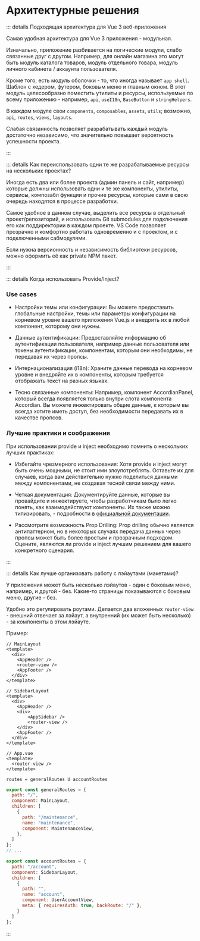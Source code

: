 # Архитектурные решения

::: details Подходящая архитектура для Vue 3 веб-приложения

Самая удобная архитектура для Vue 3 приложения - модульная.

Изначально, приложение разбивается на логические модули, слабо связанные друг с другом. Например, для онлайн магазина это могут быть модуль каталога товаров, модуль отдельного товара, модуль личного кабинета / аккаунта пользователя.

Кроме того, есть модуль оболочки - то, что иногда называет `app shell`. Шаблон с хедером, футером, боковым меню и главным окном. В этот модуль целесообразно поместить утилиты и ресурсы, используемые по всему приложению - например, `api`, `useI18n`, `BaseButton` и `stringHelpers`.

В каждом модуле свои `components`, `composables`, `assets`, `utils`; возможно, `api`, `routes`, `views`, `layouts`.

Слабая связанность позволяет разрабатывать каждый модуль достаточно независимо, что значительно повышает вероятность успешности проекта.

:::

::: details Как переиспользовать одни те же разрабатываемые ресурсы на нескольких проектах?

Иногда есть два или более проекта (админ панель и сайт, например) которые должны использовать одни и те же компоненты, утилиты, сервисы, композабл функции и прочие ресурсы, которые сами в свою очередь находятся в процессе разработки.

Самое удобное в данном случае, выделить все ресурсы в отдельный проект/репозиторий, и использовать Git submodules для подключения его как поддиректории в каждом проекте. VS Code позволяет прозрачно и комфортно работать одновременно и с проектом, и с подключенными сабмодулями.

Если нужна версионность и независимость библиотеки ресурсов, можно оформить её как private NPM пакет.

:::

::: details Когда использовать Provide/Inject?

### Use cases

- Настройки темы или конфигурации: Вы можете предоставить глобальные настройки, темы или параметры конфигурации на корневом уровне вашего приложения Vue.js и внедрить их в любой компонент, которому они нужны.

- Данные аутентификации: Предоставляйте информацию об аутентификации пользователя, например данные пользователя или токены аутентификации, компонентам, которым они необходимы, не передавая их через пропсы.

- Интернационализация (i18n): Храните данные перевода на корневом уровне и внедряйте их в компоненты, которым требуется отображать текст на разных языках.

- Тесно связанные компоненты: Например, компонент AccordianPanel, который всегда появляется только внутри слота компонента Accordian. Вы можете инжектировать общие данные, к которым вы всегда хотите иметь доступ, без необходимости передавать их в качестве пропсов.

### Лучшие практики и соображения

При использовании provide и inject необходимо помнить о нескольких лучших практиках:

- Избегайте чрезмерного использования: Хотя provide и inject могут быть очень мощными, не стоит ими злоупотреблять. Оставьте их для случаев, когда вам действительно нужно поделиться данными между компонентами, не создавая тесной связи между ними.

- Четкая документация: Документируйте данные, которые вы провайдите и инжектируете, чтобы разработчикам было легко понять, как взаимодействуют компоненты. Их также можно типизировать, - подробности в [официальной документации](https://vuejs.org/guide/typescript/composition-api.html#typing-provide-inject).

- Рассмотрите возможность Prop Drilling: Prop drilling обычно является антипаттерном, но в некоторых случаях передача данных через пропсы может быть более простым и прозрачным подходом. Оцените, являются ли provide и inject лучшим решением для вашего конкретного сценария.

:::

::: details Как лучше организовать работу с лэйаутами (макетами)?

У приложения может быть несколько лэйаутов - один с боковым меню, например, и другой - без. Какие-то страницы показываются с боковым меню, другие - без.

Удобно это регулировать роутами. Делается два вложенных `router-view` - внешний отвечает за лэйаут, а внутренний (их может быть несколько) - за компоненты в этом лэйауте.

Пример:

```vue
// MainLayout
<template>
  <div>
    <AppHeader />
    <router-view />
    <AppFooter />
  </div>
</template>

// SidebarLayout
<template>
  <div>
    <AppHeader />
    <div>
        <AppSidebar />
        <router-view />
    </div>
    <AppFooter />
  </div>
</template>

// App.vue
<template>
  <router-view />
</template>
```

`routes = generalRoutes U accountRoutes`

```js
export const generalRoutes = {
  path: "/",
  component: MainLayout,
  children: [
    {
      path: "/maintenance",
      name: "maintenance",
      component: MaintenanceView,
    },
  ]
};
// ...

export const accountRoutes = {
  path: "/account",
  component: SidebarLayout,
  children: [
    {
      path: "",
      name: "account",
      component: UserAccountView,
      meta: { requiresAuth: true, backRoute: "/" },
    }
  ]
};
```

:::
